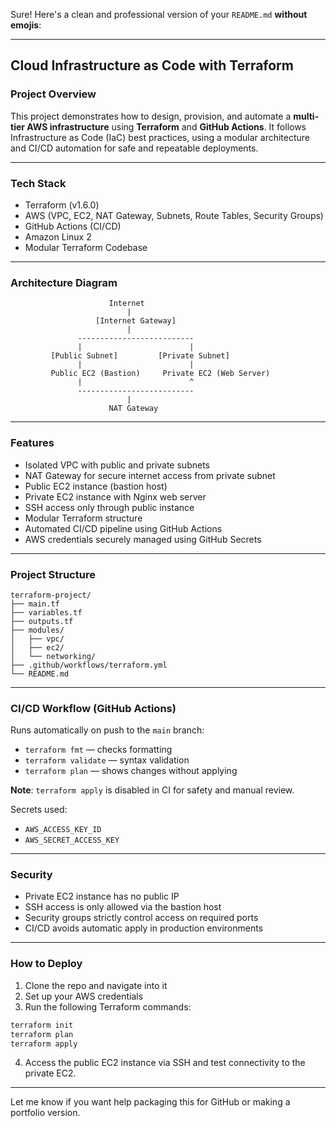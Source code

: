 Sure! Here's a clean and professional version of your `README.md` **without emojis**:

---

## Cloud Infrastructure as Code with Terraform

### Project Overview

This project demonstrates how to design, provision, and automate a **multi-tier AWS infrastructure** using **Terraform** and **GitHub Actions**. It follows Infrastructure as Code (IaC) best practices, using a modular architecture and CI/CD automation for safe and repeatable deployments.

---

### Tech Stack

* Terraform (v1.6.0)
* AWS (VPC, EC2, NAT Gateway, Subnets, Route Tables, Security Groups)
* GitHub Actions (CI/CD)
* Amazon Linux 2
* Modular Terraform Codebase

---

### Architecture Diagram

```
                      Internet
                          |
                   [Internet Gateway]
                          |
               --------------------------
               |                        |
         [Public Subnet]         [Private Subnet]
               |                        |
         Public EC2 (Bastion)     Private EC2 (Web Server)
               |                        ^
               --------------------------
                          |
                      NAT Gateway
```

---

### Features

* Isolated VPC with public and private subnets
* NAT Gateway for secure internet access from private subnet
* Public EC2 instance (bastion host)
* Private EC2 instance with Nginx web server
* SSH access only through public instance
* Modular Terraform structure
* Automated CI/CD pipeline using GitHub Actions
* AWS credentials securely managed using GitHub Secrets

---

### Project Structure

```
terraform-project/
├── main.tf
├── variables.tf
├── outputs.tf
├── modules/
│   ├── vpc/
│   ├── ec2/
│   └── networking/
├── .github/workflows/terraform.yml
└── README.md
```

---

### CI/CD Workflow (GitHub Actions)

Runs automatically on push to the `main` branch:

* `terraform fmt` — checks formatting
* `terraform validate` — syntax validation
* `terraform plan` — shows changes without applying

**Note**: `terraform apply` is disabled in CI for safety and manual review.

Secrets used:

* `AWS_ACCESS_KEY_ID`
* `AWS_SECRET_ACCESS_KEY`

---

### Security

* Private EC2 instance has no public IP
* SSH access is only allowed via the bastion host
* Security groups strictly control access on required ports
* CI/CD avoids automatic apply in production environments

---

### How to Deploy

1. Clone the repo and navigate into it
2. Set up your AWS credentials
3. Run the following Terraform commands:

```bash
terraform init
terraform plan
terraform apply
```

4. Access the public EC2 instance via SSH and test connectivity to the private EC2.

---

Let me know if you want help packaging this for GitHub or making a portfolio version.

